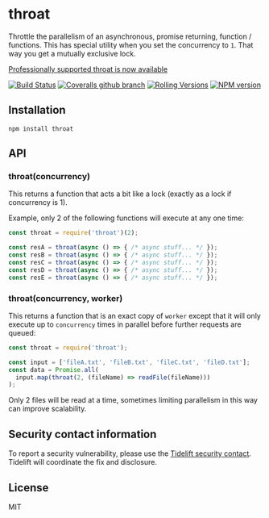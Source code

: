 # throat

Throttle the parallelism of an asynchronous, promise returning, function / functions. This has special utility when you set the concurrency to `1`. That way you get a mutually exclusive lock.

[Professionally supported throat is now available](https://tidelift.com/subscription/pkg/npm-throat?utm_source=npm-throat&utm_medium=referral&utm_campaign=readme)

[![Build Status](https://img.shields.io/github/workflow/status/ForbesLindesay/throat/Test/master?style=for-the-badge)](https://github.com/ForbesLindesay/throat/actions?query=workflow%3ATest+branch%3Amaster)
[![Coveralls github branch](https://img.shields.io/coveralls/github/ForbesLindesay/throat/master?color=brightgreen&style=for-the-badge)](https://coveralls.io/github/ForbesLindesay/throat)
[![Rolling Versions](https://img.shields.io/badge/Rolling%20Versions-Enabled-brightgreen?style=for-the-badge)](https://rollingversions.com/ForbesLindesay/throat)
[![NPM version](https://img.shields.io/npm/v/throat?style=for-the-badge)](https://www.npmjs.com/package/throat)

## Installation

    npm install throat

## API

### throat(concurrency)

This returns a function that acts a bit like a lock (exactly as a lock if concurrency is 1).

Example, only 2 of the following functions will execute at any one time:

```js
const throat = require('throat')(2);

const resA = throat(async () => { /* async stuff... */ });
const resB = throat(async () => { /* async stuff... */ });
const resC = throat(async () => { /* async stuff... */ });
const resD = throat(async () => { /* async stuff... */ });
const resE = throat(async () => { /* async stuff... */ });
```

### throat(concurrency, worker)

This returns a function that is an exact copy of `worker` except that it will only execute up to `concurrency` times in parallel before further requests are queued:

```js
const throat = require('throat');

const input = ['fileA.txt', 'fileB.txt', 'fileC.txt', 'fileD.txt'];
const data = Promise.all(
  input.map(throat(2, (fileName) => readFile(fileName)))
);
```

Only 2 files will be read at a time, sometimes limiting parallelism in this way can improve scalability.

## Security contact information

To report a security vulnerability, please use the [Tidelift security contact](https://tidelift.com/security). Tidelift will coordinate the fix and disclosure.

## License

MIT
